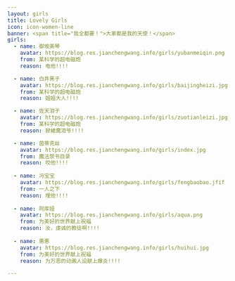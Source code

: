 ```yaml
---
layout: girls
title: Lovely Girls
icon: icon-women-line
banner: <span title="我全都要！">大家都是我的天使！</span>
girls:
  - name: 御坂美琴
    avatar: https://blog.res.jianchengwang.info/girls/yubanmeiqin.png
    from: 某科学的超电磁炮
    reason: 电他!!!!

  - name: 白井黑子
    avatar: https://blog.res.jianchengwang.info/girls/baijingheizi.jpg
    from: 某科学的超电磁炮
    reason: 姐姐大人!!!!

  - name: 佐天泪子
    avatar: https://blog.res.jianchengwang.info/girls/zuotianleizi.jpg
    from: 某科学的超电磁炮
    reason: 掀裙魔泪爷!!!!

  - name: 茵蒂克丝
    avatar: https://blog.res.jianchengwang.info/girls/index.jpg
    from: 魔法禁书目录
    reason: 咬他!!!!
    
  - name: 冯宝宝
    avatar: https://blog.res.jianchengwang.info/girls/fengbaobao.jfif
    from: 一人之下
    reason: 埋他!!!!
  
  - name: 阿库娅
    avatar: https://blog.res.jianchengwang.info/girls/aqua.png
    from: 为美好的世界献上祝福
    reason: 汝，虔诚的教徒啊!!!!
  
  - name: 惠惠
    avatar: https://blog.res.jianchengwang.info/girls/huihui.jpg
    from: 为美好的世界献上祝福
    reason: 为万恶的动画人设献上爆炎!!!!

---
```

